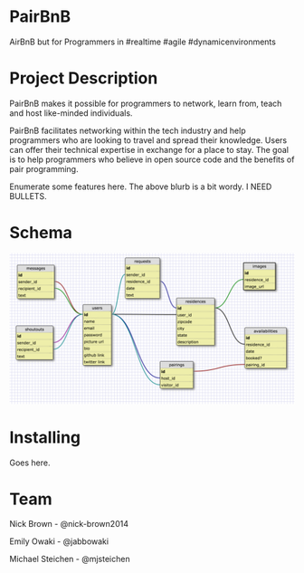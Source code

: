 PairBnB
=======

AirBnB but for Programmers in #realtime #agile #dynamicenvironments

Project Description
=======

PairBnB makes it possible for programmers to network, learn from, teach and host like-minded individuals.

PairBnB facilitates networking within the tech industry and help programmers who are looking to travel and spread their knowledge. Users can offer their technical expertise in exchange for a place to stay. The goal is to help programmers who believe in open source code and the benefits of pair programming.

Enumerate some features here. The above blurb is a bit wordy. I NEED BULLETS.

Schema
=======

![Schema](app/assets/images/schema.png)

Installing
==========

Goes here.

Team
=======
Nick Brown - @nick-brown2014

Emily Owaki - @jabbowaki

Michael Steichen - @mjsteichen
